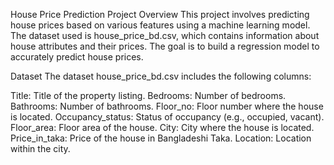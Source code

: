 House Price Prediction Project
Overview
This project involves predicting house prices based on various features using a machine learning model. The dataset used is house_price_bd.csv, which contains information about house attributes and their prices. The goal is to build a regression model to accurately predict house prices.

Dataset
The dataset house_price_bd.csv includes the following columns:

Title: Title of the property listing.
Bedrooms: Number of bedrooms.
Bathrooms: Number of bathrooms.
Floor_no: Floor number where the house is located.
Occupancy_status: Status of occupancy (e.g., occupied, vacant).
Floor_area: Floor area of the house.
City: City where the house is located.
Price_in_taka: Price of the house in Bangladeshi Taka.
Location: Location within the city.
